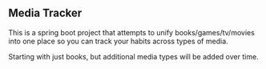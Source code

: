 ## Media Tracker

This is a spring boot project that attempts to unify books/games/tv/movies into one place so you can track your habits across types of media.

Starting with just books, but additional media types will be added over time.